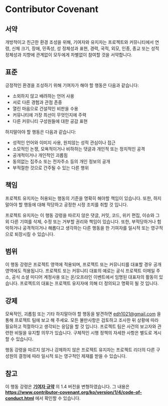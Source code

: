 # Contributor Covenant

## **서약**

개방적이고 친근한 환경 조성을 위해, 기여자와 유지자는 프로젝트와 커뮤니티에서 연령, 신체 크기, 장애, 민족성, 성 정체성과 표현, 경력, 국적, 외모, 인종, 종교 또는 성적 정체성과 지향에 관계없이 모두에게 차별없이 참여할 것을 서약합니다.

## **표준**

긍정적인 환경을 조성하기 위해 기여자가 해야 할 행동은 다음과 같습니다:

- 소외하지 않고 배려하는 언어 사용
- 서로 다른 경험과 관점 존중
- 열린 마음으로 건설적인 비판을 수용
- 커뮤니티에 가장 최선이 무엇인지에 주력
- 다른 커뮤니티 구성원들에 대한 공감 표현

하지말아야 할 행동은 다음과 같습니다:

- 성적인 언어와 이미지 사용, 원치않는 성적 관심이나 접근
- 소모적인 논쟁, 모욕적이거나 비하하는 댓글과 개인적 또는 정치적인 공격
- 공개적이거나 개인적인 괴롭힘
- 동의없는 집주소 또는 전자주소 등의 개인 정보의 공개
- 부적절한 것으로 간주될 수 있는 다른 행위

## **책임**

프로젝트 유지자는 허용되는 행동의 기준을 명확히 해야할 책임이 있습니다. 또한, 하지말아야 할 행동에 대해 적당하고 공정한 시정 조치를 취할 것 입니다.

프로젝트 유지자는 이 행동 강령을 따르지 않은 댓글, 커밋, 코드, 위키 편집, 이슈와 그 외 다른 기여를 삭제, 수정 또는 거부할 권리와 책임이 있습니다. 또한, 부적당하거나 험악하거나 공격적이거나 해롭다고 생각하는 다른 행동을 한 기여자를 일시적 또는 영구적으로 퇴장시킬 수 있습니다.

## **범위**

이 행동 강령은 프로젝트 영역에 적용되며, 프로젝트 또는 커뮤니티를 대표할 경우 공개 영역에도 적용됩니다. 프로젝트 또는 커뮤니티 대표의 예로는 공식 프로젝트 이메일 주소, 공식 소셜 미디어 계정사용 또는 온/오프라인 이벤트에서 임명된 대표자의 활동이 있습니다. 프로젝트의 대표는 프로젝트 유지자에 의해 더 정의되고 명확히 될 것 입니다.

## **강제**

모욕적인, 괴롭힘 또는 기타 하지말아야 할 행동을 발견하면 [edh1021@gmail.com](mailto:edh1021@gmail.com) 을 통해 프로젝트 팀에 보고 해 주세요. 모든 불만사항은 검토하고 조사한 뒤 상황에 따라 필요하고 적절하다고 생각되는 응답을 할 것 입니다. 프로젝트 팀은 사건의 보고자와 관련한 비밀을 유지할 의무가 있습니다. 구체적인 시행 정책의 자세한 사항은 별도로 게시할 수 있습니다.

행동 강령을 따르지 않거나 강제하지 않은 프로젝트 유지자는 프로젝트 리더의 다른 구성원의 결정에 따라 일시적 또는 영구적인 제재를 받을 수 있습니다.

## **참고**

이 행동 강령은 **[기여자 규약](https://www.contributor-covenant.org/)** 의 1.4 버전을 변형하였습니다. 그 내용은 **https://www.contributor-covenant.org/ko/version/1/4/code-of-conduct.html** 에서 확인할 수 있습니다.